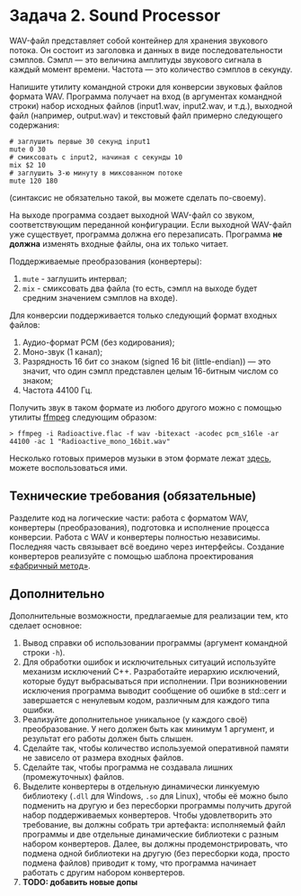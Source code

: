 
# Задача 2. Sound Processor

WAV-файл представляет собой контейнер для хранения звукового потока. Он состоит из заголовка и данных в виде последовательности сэмплов. Сэмпл — это величина амплитуды звукового сигнала в каждый момент времени. Частота — это количество сэмплов в секунду. 

Напишите утилиту командной строки для конверсии звуковых файлов формата WAV. Программа получает на вход (в аргументах командной строки) набор исходных файлов (input1.wav, input2.wav, и т.д.), выходной файл (например, output.wav) и текстовый файл примерно следующего содержания:

```
# заглушить первые 30 секунд input1
mute 0 30
# смиксовать с input2, начиная с секунды 10
mix $2 10
# заглушить 3-ю минуту в миксованном потоке
mute 120 180
```
(синтаксис не обязательно такой, вы можете сделать по-своему).

На выходе программа создает выходной WAV-файл со звуком, соответствующим переданной конфигурации. Если выходной WAV-файл уже существует, программа должна его перезаписать. Программа **не должна** изменять входные файлы, она их только читает.

Поддерживаемые преобразования (конвертеры):

1. `mute` - заглушить интервал;
2. `mix` - смиксовать два файла (то есть, сэмпл на выходе будет средним значением сэмплов на входе).

Для конверсии поддерживается только следующий формат входных файлов:

1. Аудио-формат PCM (без кодирования);
2. Моно-звук (1 канал);
3. Разрядность 16 бит со знаком (signed 16 bit (little-endian)) — это значит, что один сэмпл представлен целым 16-битным числом со знаком;
4. Частота 44100 Гц.

Получить звук в таком формате из любого другого можно с помощью утилиты [ffmpeg](https://ffmpeg.org/download.html) следующим образом:

```
> ffmpeg -i Radioactive.flac -f wav -bitexact -acodec pcm_s16le -ar 44100 -ac 1 "Radioactive_mono_16bit.wav"
```

Несколько готовых примеров музыки в этом формате лежат [здесь](https://drive.google.com/file/d/1wzvJK09WI7UzXciJLKjWT_w6g4JWruWJ/view?usp=sharing), можете воспользоваться ими.

## Технические требования (обязательные)

Разделите код на логические части: работа с форматом WAV, конвертеры (преобразования), подготовка и исполнение процесса конверсии. Работа с WAV и конвертеры полностью независимы. Последняя часть связывает всё воедино через интерфейсы. Создание конвертеров реализуйте с помощью шаблона проектирования [«фабричный метод»](https://ru.wikipedia.org/wiki/%D0%A4%D0%B0%D0%B1%D1%80%D0%B8%D1%87%D0%BD%D1%8B%D0%B9_%D0%BC%D0%B5%D1%82%D0%BE%D0%B4_(%D1%88%D0%B0%D0%B1%D0%BB%D0%BE%D0%BD_%D0%BF%D1%80%D0%BE%D0%B5%D0%BA%D1%82%D0%B8%D1%80%D0%BE%D0%B2%D0%B0%D0%BD%D0%B8%D1%8F)).

## Дополнительно

Дополнительные возможности, предлагаемые для реализации тем, кто сделает основное:

1. Вывод справки об использовании программы (аргумент командной строки `-h`).
2. Для обработки ошибок и исключительных ситуаций используйте механизм исключений C++. Разработайте иерархию исключений, которые будут выбрасываться при исполнении. При возникновении исключения программа выводит сообщение об ошибке в std::cerr и завершается с ненулевым кодом, различным для каждого типа ошибки.
3. Реализуйте дополнительное уникальное (у каждого своё) преобразование. У него должен быть как минимум 1 аргумент, и результат его работы должен быть слышен.
4. Сделайте так, чтобы количество используемой оперативной памяти не зависело от размера входных файлов.
5. Сделайте так, чтобы программа не создавала лишних (промежуточных) файлов. 
6. Выделите конвертеры в отдельную динамически линкуемую библиотеку (`.dll` для Windows, `.so` для Linux), чтобы её можно было подменить на другую и без пересборки программы получить другой набор поддерживаемых конвертеров. Чтобы удовлетворить это требование, вы должны собрать три артефакта: исполняемый файл программы и две отдельные динамические библиотеки с разным набором конвертеров. Далее, вы должны продемонстрировать, что подмена одной библиотеки на другую (без пересборки кода, просто подмена файлов) приводит к тому, что программа начинает работать с другим набором конвертеров.
7. **TODO: добавить новые допы**
